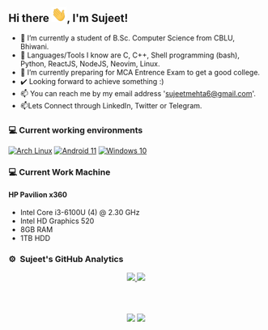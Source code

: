 
<h2>Hi there <img src="https://raw.githubusercontent.com/ABSphreak/ABSphreak/master/gifs/Hi.gif" width="30px" height="30px">, I'm Sujeet!</h2>

- 🌱 I’m currently a student of B.Sc. Computer Science from CBLU, Bhiwani.
- 👀 Languages/Tools I know are C, C++, Shell programming (bash), Python, ReactJS, NodeJS, Neovim, Linux.
- 👀 I’m currently preparing for MCA Entrence Exam to get a good college.
- ✔️ Looking forward to achieve something :)
- 📫 You can reach me by my email address 'sujeetmehta6@gmail.com'.
- 📫Lets Connect through LinkedIn, Twitter or Telegram.

<!-- TODO fix this, its not showing up -->
<!--  -->
<!-- [![Sujeet's Telegram](assets/telegram.svg)](https://t.me/MahtoSujeet) -->
<!-- [![Sujeet's Instagram](assets/instagram.svg)](https://instagram.com/SujeetVibes) -->
<!--  -->

### 💻 Current working environments
[![Arch Linux](https://img.shields.io/badge/Arch%20Linux-1793d1?style=flat-square&logo=archlinux&logoColor=ffffff)](https://archlinux.org)
[![Android 11](https://img.shields.io/badge/Android%2011-3ddc84?style=flat-square&logo=android&logoColor=ffffff)](https://www.android.com/android-11/)
[![Windows 10](https://img.shields.io/badge/Windows%2010-00adef?style=flat-square&logo=windows&logoColor=ffffff)](https://www.microsoft.com/en-in/software-download/windows10)

### 💻 Current Work Machine
#### HP Pavilion x360
- Intel Core i3-6100U (4) @ 2.30 GHz
- Intel HD Graphics 520
- 8GB RAM
- 1TB HDD

### ⚙️ &nbsp;Sujeet's GitHub Analytics
<p align="center">
<a href="https://github.com/MahtoSujeet">
<img height="180em" src="https://github-readme-stats-eight-theta.vercel.app/api?username=MahtoSujeet&show_icons=true&theme=nightowl&include_all_commits=true&count_private=true"/>
<img height="180em" src="https://github-readme-stats-eight-theta.vercel.app/api/top-langs/?username=MahtoSujeet&layout=compact&langs_count=8&theme=nightowl"/>
</a>
</p>
<br>

<br>
<p align="center">
 <img src="https://komarev.com/ghpvc/?username=MahtoSujeet&style=flat-square"/>
 <img src="https://img.shields.io/badge/dynamic/json?logo=github&label=GitHub+Followers&labelColor=282c34&color=181717&query=%24.data.totalSubs&url=https%3A%2F%2Fapi.spencerwoo.com%2Fsubstats%2F%3Fsource%3Dgithub%26queryKey%3DMahtoSujeet&longCache=true"/>
</p>
